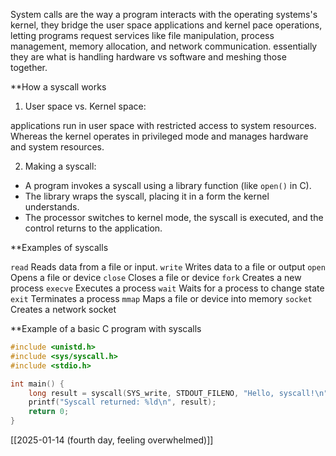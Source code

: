 System calls are the way a program interacts with the operating systems's kernel, they bridge the user space applications and kernel pace operations, letting programs request services like file manipulation, process management, memory allocation, and network communication. essentially they are what is handling hardware vs software and meshing those together.

**How a syscall works
1. User space vs. Kernel space:

applications run in user space with restricted access to system resources. Whereas the kernel operates in privileged mode and manages hardware and system resources.

2. Making a syscall:

* A program invokes a syscall using a library function (like `open()` in C).
* The library wraps the syscall, placing it in a form the kernel understands.
* The processor switches to kernel mode, the syscall is executed, and the control returns to the application.

**Examples of syscalls

`read` Reads data from a file or input.
`write` Writes data to a file or output
`open` Opens a file or device
`close` Closes a file or device
`fork` Creates a new process
`execve` Executes a process 
`wait` Waits for a process to change state
`exit` Terminates a process
`mmap` Maps a file or device into memory
`socket` Creates a network socket

**Example of a basic C program with syscalls

```c
#include <unistd.h>
#include <sys/syscall.h>
#include <stdio.h>

int main() {
    long result = syscall(SYS_write, STDOUT_FILENO, "Hello, syscall!\n", 16);
    printf("Syscall returned: %ld\n", result);
    return 0;
}

```

 

[[2025-01-14 (fourth day, feeling overwhelmed)]]

